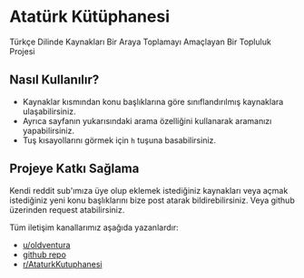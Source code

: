# Atatürk Kütüphanesi
Türkçe Dilinde Kaynakları Bir Araya Toplamayı Amaçlayan Bir Topluluk Projesi

## Nasıl Kullanılır?

* Kaynaklar kısmından konu başlıklarına göre sınıflandırılmış kaynaklara ulaşabilirsiniz.  
* Ayrıca sayfanın yukarısındaki arama özelliğini kullanarak aramanızı yapabilirsiniz.
* Tuş kısayollarını görmek için `h` tuşuna basabilirsiniz.

## Projeye Katkı Sağlama

Kendi reddit sub'ımıza üye olup eklemek istediğiniz kaynakları veya açmak istediğiniz yeni konu başlıklarını bize post atarak bildirebilirsiniz. Veya github üzerinden request atabilirsiniz.

Tüm iletişim kanallarımız aşağıda yazanlardır:

- [u/oldventura](https://reddit.com/user/oldventura)  
- [github repo](https://github.com/oldventura/AtaturkKutuphanesi)  
- [r/AtaturkKutuphanesi](https://reddit.com/r/AtaturkKutuphanesi)  